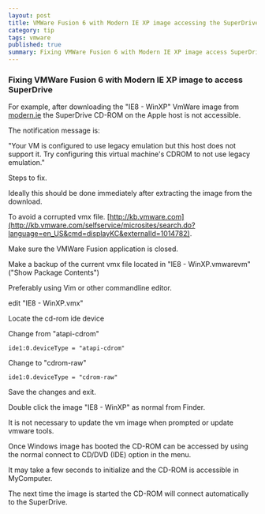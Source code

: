 ```yaml
---
layout: post
title: VMWare Fusion 6 with Modern IE XP image accessing the SuperDrive
category: tip
tags: vmware
published: true
summary: Fixing VMWare Fusion 6 with Modern IE XP image access SuperDrive
---
```


### Fixing VMWare Fusion 6 with Modern IE XP image to access SuperDrive

For example, after downloading the "IE8 - WinXP" VmWare image from [modern.ie](http://dev.modern.ie/tools/vms/mac/)
the SuperDrive CD-ROM on the Apple host is not accessible. 

The notification message is:

"Your VM is configured to use legacy emulation but this host does not support it.
Try configuring this virtual machine's CDROM to not use legacy emulation."

Steps to fix.

Ideally this should be done immediately after extracting the image from the download.

To avoid a corrupted vmx file. [http://kb.vmware.com](http://kb.vmware.com/selfservice/microsites/search.do?language=en_US&cmd=displayKC&externalId=1014782).

Make sure the VMWare Fusion application is closed.

Make a backup of the current vmx file located in "IE8 - WinXP.vmwarevm" ("Show Package Contents") 

Preferably using Vim or other commandline editor.

edit "IE8 - WinXP.vmx"

Locate the cd-rom ide device

Change from "atapi-cdrom"

~~~
ide1:0.deviceType = "atapi-cdrom"
~~~

Change to "cdrom-raw"

~~~
ide1:0.deviceType = "cdrom-raw"
~~~

Save the changes and exit.

Double click the image "IE8 - WinXP" as normal from Finder.

It is not necessary to update the vm image when prompted or update vmware tools.

Once Windows image has booted the CD-ROM can be accessed by using the normal connect to CD/DVD (IDE) option in the menu.

It may take a few seconds to initialize and the CD-ROM is accessible in MyComputer.

The next time the image is started the CD-ROM will connect automatically to the SuperDrive.


